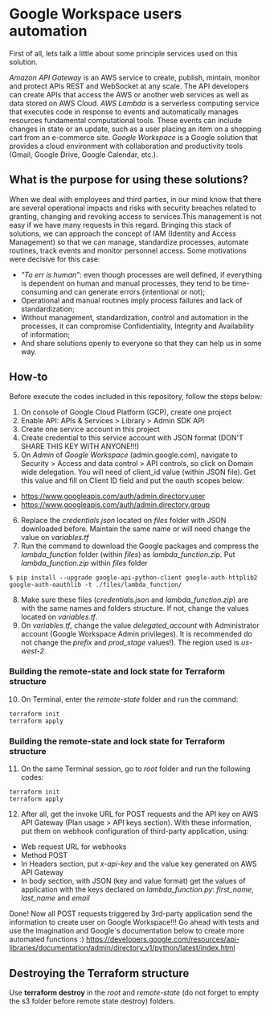 # Google Workspace users automation

First of all, lets talk a little about some principle services used on this solution.  

*Amazon API Gateway* is an AWS service to create, publish, mintain, monitor and protect APIs REST and WebSocket at any scale. The API developers can create APIs that access the AWS or another web services as well as data stored on AWS Cloud.
*AWS Lambda* is a serverless computing service that executes code in response to events and automatically manages resources
fundamental computational tools. These events can include changes in state or an update, such as a user placing an item on
a shopping cart from an e-commerce site.
*Google Workspace* is a Google solution that provides a cloud environment with collaboration and productivity tools (Gmail, Google Drive, Google Calendar, etc.).

## What is the purpose for using these solutions?
When we deal with employees and third parties, in our mind know that there are several operational impacts and risks with security breaches related to granting, changing and revoking access to services.This management is not easy if we have many requests in this regard. 
Bringing this stack of solutions, we can approach the concept of IAM (Identity and Access Management) so that we can manage, standardize processes, automate routines, track events and monitor personnel access.
Some motivations were decisive for this case:
- *"To err is human"*: even though processes are well defined, if everything is dependent on human and manual processes, they tend to be time-consuming and can generate errors (intentional or not);
- Operational and manual routines imply process failures and lack of standardization;
- Without management, standardization, control and automation in the processes, it can compromise Confidentiality, Integrity and Availability of information;
- And share solutions openly to everyone so that they can help us in some way.

## How-to
Before execute the codes included in this repository, follow the steps below:
1. On console of Google Cloud Platform (GCP), create one project
2. Enable API: APIs & Services > Library > Admin SDK API
3. Create one service account in this project
4. Create credential to this service account with JSON format (DON'T SHARE THIS KEY WITH ANYONE!!!)
5. On *Admin* of *Google Workspace* (admin.google.com), navigate to Security > Access and data control > API controls, so click on Domain wide delegation. You will need of client_id value (within JSON file). Get this value and fill on Client ID field and put the oauth scopes below:  
- https://www.googleapis.com/auth/admin.directory.user
- https://www.googleapis.com/auth/admin.directory.group
6. Replace the *credentials.json* located on *files* folder with JSON downloaded before. Maintain the same name or will need change the value on *variables.tf*
7. Run the command to download the Google packages and compress the *lambda_function* folder (within *files*) as *lambda_function.zip*. Put *lambda_function.zip* within *files* folder
```
$ pip install --upgrade google-api-python-client google-auth-httplib2 google-auth-oauthlib -t ./files/lambda_function/
```
8. Make sure these files (*credentials.json* and *lambda_function.zip*) are with the same names and folders structure. If not, change the values located on *variables.tf*.
9. On *variables.tf*, change the value *delegated_account* with Administrator account (Google Workspace Admin privileges). It is recommended do not change the *prefix* and *prod_stage* values!). The region used is *us-west-2*

### Building the remote-state and lock state for Terraform structure
10. On Terminal, enter the *remote-state* folder and run the command:
```
terraform init
terraform apply
```

### Building the remote-state and lock state for Terraform structure
11. On the same Terminal session, go to *root* folder and run the following codes:
```
terraform init
terraform apply
```
12. After all, get the invoke URL for POST requests and the API key on AWS API Gateway (Plan usage > API keys section). With these information, put them on webhook configuration of third-party application, using:
- Web request URL for webhooks
- Method POST
- In Headers section, put *x-api-key* and the value key generated on AWS API Gateway
- In body section, with JSON (key and value format) get the values of application with the keys declared on *lambda_function.py*: *first_name*, *last_name* and *email*

Done! Now all POST requests triggered by 3rd-party application send the information to create user on Google Workspace!!! Go ahead with tests and use the imagination and Google`s documentation below to create more automated functions :)
https://developers.google.com/resources/api-libraries/documentation/admin/directory_v1/python/latest/index.html

## Destroying the Terraform structure
Use **terraform destroy** in the *root* and *remote-state* (do not forget to empty the s3 folder before remote state destroy) folders.
